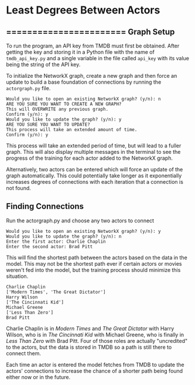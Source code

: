 # Least Degrees Between Actors
=======================
Graph Setup
------------
To run the program, an API key from TMDB must first be obtained. After getting the key and storing it in a Python file with the name of `tmdb_api_key.py` and a single variable in the file called `api_key` with its value being the string of the API key.

To initialize the NetworkX graph, create a new graph and then force an update to build a base foundation of connections by running the `actorgraph.py` file.
```
Would you like to open an existing NetworkX graph? (y/n): n
ARE YOU SURE YOU WANT TO CREATE A NEW GRAPH?
This will OVERWRITE any previous graph.
Confirm (y/n): y
Would you like to update the graph? (y/n): y
ARE YOU SURE YOU WANT TO UPDATE?
This process will take an extended amount of time.
Confirm (y/n): y
```
This process will take an extended period of time, but will lead to a fuller graph. This will also display multiple messages in the terminal to see the progress of the training for each actor added to the NetworkX graph.

Alternatively, two actors can be entered which will force an update of the graph automatically. This could potentially take longer as it exponentially increases degrees of connections with each iteration that a connection is not found.

Finding Connections
-----------------
Run the actorgraph.py and choose any two actors to connect
```
Would you like to open an existing NetworkX graph? (y/n): y
Would you like to update the graph? (y/n): n
Enter the first actor: Charlie Chaplin
Enter the second actor: Brad Pitt
```
This will find the shortest path between the actors based on the data in the model. This may not be the shortest path ever if certain actors or movies weren't fed into the model, but the training process should minimize this situation.
```
Charlie Chaplin
['Modern Times', 'The Great Dictator']
Harry Wilson
['The Cincinnati Kid']
Michael Greene
['Less Than Zero']
Brad Pitt
```
Charlie Chaplin is in *Modern Times* and *The Great Dictator* with Harry Wilson, who is in *The Cincinnati Kid* with Michael Greene, who is finally in *Less Than Zero* with Brad Pitt. Four of those roles are actually "uncredited" to the actors, but the data is stored in TMDB so a path is still there to connect them.

Each time an actor is entered the model fetches from TMDB to update the actors' connections to increase the chance of a shorter path being found either now or in the future.